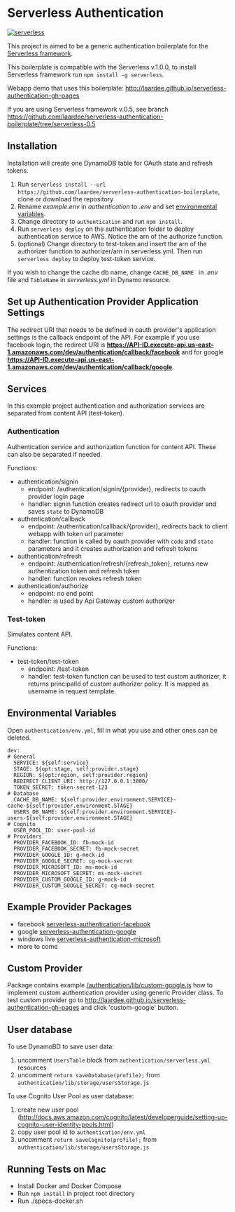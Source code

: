 # Serverless Authentication

[![serverless](http://public.serverless.com/badges/v3.svg)](http://www.serverless.com)

This project is aimed to be a generic authentication boilerplate for the [Serverless framework](http://www.serverless.com).

This boilerplate is compatible with the Serverless v.1.0.0, to install Serverless framework run `npm install -g serverless`.

Webapp demo that uses this boilerplate: http://laardee.github.io/serverless-authentication-gh-pages

If you are using Serverless framework v.0.5, see branch https://github.com/laardee/serverless-authentication-boilerplate/tree/serverless-0.5

## Installation

Installation will create one DynamoDB table for OAuth state and refresh tokens.

1. Run `serverless install --url https://github.com/laardee/serverless-authentication-boilerplate`, clone or download the repository
2. Rename _example.env_ in _authentication_ to _.env_ and set [environmental variables](#env-vars).
3. Change directory to `authentication` and run `npm install`.
4. Run `serverless deploy` on the authentication folder to deploy authentication service to AWS. Notice the arn of the authorize function.
5. (optional) Change directory to test-token and insert the arn of the authorizer function to authorizer/arn in serverless.yml. Then run `serverless deploy` to deploy test-token service.

If you wish to change the cache db name, change `CACHE_DB_NAME ` in _.env_ file and `TableName` in _serverless.yml_ in Dynamo resource.

## Set up Authentication Provider Application Settings

The redirect URI that needs to be defined in oauth provider's application settings is the callback endpoint of the API. For example if you use facebook login, the redirect URI is **https://API-ID.execute-api.us-east-1.amazonaws.com/dev/authentication/callback/facebook** and for google **https://API-ID.execute-api.us-east-1.amazonaws.com/dev/authentication/callback/google**.

## Services

In this example project authentication and authorization services are separated from content API (test-token).

### Authentication

Authentication service and authorization function for content API. These can also be separated if needed.

Functions:

* authentication/signin
  * endpoint: /authentication/signin/{provider}, redirects to oauth provider login page
  * handler: signin function creates redirect url to oauth provider and saves `state` to DynamoDB
* authentication/callback
  * endpoint: /authentication/callback/{provider}, redirects back to client webapp with token url parameter
  * handler: function is called by oauth provider with `code` and `state` parameters and it creates authorization and refresh tokens
* authentication/refresh
  * endpoint: /authentication/refresh/{refresh_token}, returns new authentication token and refresh token
  * handler: function revokes refresh token
* authentication/authorize
  * endpoint: no end point
  * handler: is used by Api Gateway custom authorizer

### Test-token

Simulates content API.

Functions:

* test-token/test-token
  * endpoint: /test-token
  * handler: test-token function can be used to test custom authorizer, it returns principalId of custom authorizer policy. It is mapped as username in request template.

## <a id="env-vars"></a>Environmental Variables

Open `authentication/env.yml`, fill in what you use and other ones can be deleted.

```
dev:
# General
  SERVICE: ${self:service}
  STAGE: ${opt:stage, self:provider.stage}
  REGION: ${opt:region, self:provider.region}
  REDIRECT_CLIENT_URI: http://127.0.0.1:3000/
  TOKEN_SECRET: token-secret-123
# Database
  CACHE_DB_NAME: ${self:provider.environment.SERVICE}-cache-${self:provider.environment.STAGE}
  USERS_DB_NAME: ${self:provider.environment.SERVICE}-users-${self:provider.environment.STAGE}
# Cognito
  USER_POOL_ID: user-pool-id
# Providers
  PROVIDER_FACEBOOK_ID: fb-mock-id
  PROVIDER_FACEBOOK_SECRET: fb-mock-secret
  PROVIDER_GOOGLE_ID: g-mock-id
  PROVIDER_GOOGLE_SECRET: cg-mock-secret
  PROVIDER_MICROSOFT_ID: ms-mock-id
  PROVIDER_MICROSOFT_SECRET: ms-mock-secret
  PROVIDER_CUSTOM_GOOGLE_ID: g-mock-id
  PROVIDER_CUSTOM_GOOGLE_SECRET: cg-mock-secret
```

## Example Provider Packages

* facebook [serverless-authentication-facebook](https://www.npmjs.com/package/serverless-authentication-facebook)
* google [serverless-authentication-google](https://www.npmjs.com/package/serverless-authentication-google)
* windows live [serverless-authentication-microsoft](https://www.npmjs.com/package/serverless-authentication-microsoft)
* more to come

## <a id="custom-provider"></a>Custom Provider

Package contains example [/authentication/lib/custom-google.js](https://github.com/laardee/serverless-authentication-boilerplate/blob/master/authentication/lib/custom-google.js) how to implement custom authentication provider using generic Provider class. To test custom provider go to http://laardee.github.io/serverless-authentication-gh-pages and click 'custom-google' button.

## User database

To use DynamoBD to save user data:
1. uncomment `UsersTable` block from `authentication/serverless.yml` resources
2. uncomment `return saveDatabase(profile);` from `authentication/lib/storage/usersStorage.js`

To use Cognito User Pool as user database:
1. create new user pool (http://docs.aws.amazon.com/cognito/latest/developerguide/setting-up-cognito-user-identity-pools.html)
2. copy user pool id to `authentication/env.yml`
3. uncomment `return saveCognito(profile);` from `authentication/lib/storage/usersStorage.js`

## Running Tests on Mac

* Install Docker and Docker Compose
* Run `npm install` in project root directory 
* Run ./specs-docker.sh

